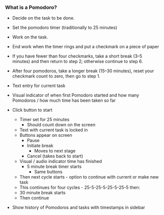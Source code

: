 ### What is a Pomodoro?
* Decide on the task to be done.
* Set the pomodoro timer (traditionally to 25 minutes)
* Work on the task.
* End work when the timer rings and put a checkmark on a piece of paper
* If you have fewer than four checkmarks, take a short break (3–5 minutes) and then return to step 2; otherwise continue to step 6.
* After four pomodoros, take a longer break (15–30 minutes), reset your checkmark count to zero, then go to step 1.

* Text entry for current task
* Visual indicator of when first Pomodoro started and how many Pomodoros / how much time has been taken so far
* Click button to start
  * Timer set for 25 minutes
    * Should count down on the screen
  * Text with current task is locked in
  * Buttons appear on screen
    * Pause
    * Initiate break
      * Moves to next stage
    * Cancel (takes back to start)
  * Visual / audio indicator time has finished
    * 5 minute break timer starts
      * Same buttons
  * Then next cycle starts - option to continue with current or make new task
  * This continues for four cycles - 25-5-25-5-25-5-25-5 then:
  * 30 minute break starts
  * Then continue
* Show history of Pomodoros and tasks with timestamps in sidebar